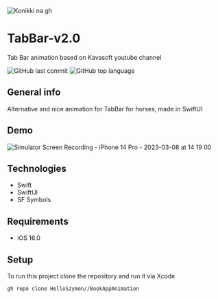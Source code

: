 ![Konikki na gh](https://user-images.githubusercontent.com/101000022/223722959-7fc31942-dcb9-45b1-b677-89971fc3439e.png)
# TabBar-v2.0
Tab Bar animation based on Kavasoft youtube channel

![GitHub last commit](https://img.shields.io/github/last-commit/HelloSzymon/TabBar-v2.0) ![GitHub top language](https://img.shields.io/github/languages/top/helloszymon/TabBar-v2.0)

## General info
Alternative and nice animation for TabBar for horses, made in SwiftUI
## Demo

![Simulator Screen Recording - iPhone 14 Pro - 2023-03-08 at 14 19 00](https://user-images.githubusercontent.com/101000022/223723423-7af93c81-6370-49ac-8d10-be216501afb2.gif)


## Technologies
- Swift
- SwiftUI
- SF Symbols

## Requirements
- iOS 16.0

## Setup
To run this project clone the repository and run it via Xcode
```bash
gh repo clone HelloSzymon//BookAppAnimation
 ```
